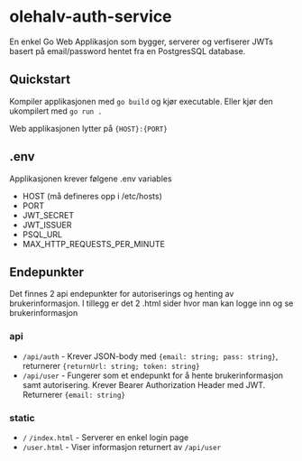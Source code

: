 # olehalv-auth-service
En enkel Go Web Applikasjon som bygger, serverer og verfiserer JWTs basert på email/password hentet fra en PostgresSQL database.

## Quickstart
Kompiler applikasjonen med `go build` og kjør executable. Eller kjør den ukompilert med `go run .`

Web applikasjonen lytter på `{HOST}:{PORT}`

## .env
Applikasjonen krever følgene .env variables

- HOST (må defineres opp i /etc/hosts)
- PORT
- JWT_SECRET
- JWT_ISSUER
- PSQL_URL
- MAX_HTTP_REQUESTS_PER_MINUTE

## Endepunkter
Det finnes 2 api endepunkter for autoriserings og henting av brukerinformasjon. I tillegg er det 2 .html sider hvor man kan logge inn og se brukerinformasjon

### api

- `/api/auth` - Krever JSON-body med `{email: string; pass: string}`, returnerer `{returnUrl: string; token: string}`
- `/api/user` - Fungerer som et endepunkt for å hente brukerinformasjon samt autorisering. Krever Bearer Authorization Header med JWT. Returnerer `{email: string}`

### static

- `/` `/index.html` - Serverer en enkel login page
- `/user.html` - Viser informasjon returnert av `/api/user`